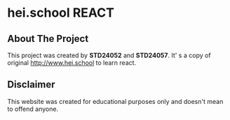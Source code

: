 # hei.school REACT

## About The Project
This project was created by **STD24052** and **STD24057**.
It' s a copy of original http://www.hei.school to learn react.

## Disclaimer

This website was created for educational purposes only and doesn't mean to offend anyone.